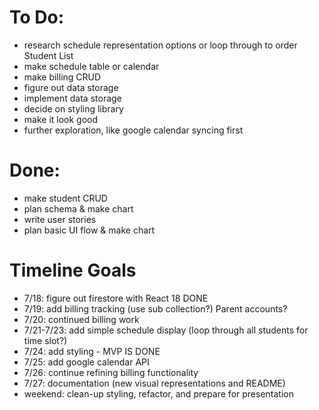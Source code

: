 # To Do:
- research schedule representation options or loop through to order Student List
- make schedule table or calendar
- make billing CRUD
- figure out data storage
- implement data storage
- decide on styling library
- make it look good
- further exploration, like google calendar syncing first

# Done:
- make student CRUD
- plan schema & make chart
- write user stories
- plan basic UI flow & make chart


# Timeline Goals
- 7/18: figure out firestore with React 18 DONE
- 7/19: add billing tracking (use sub collection?) Parent accounts?
- 7/20: continued billing work
- 7/21-7/23: add simple schedule display (loop through all students for time slot?)
- 7/24: add styling - MVP IS DONE
- 7/25: add google calendar API
- 7/26: continue refining billing functionality
- 7/27: documentation (new visual representations and README)
- weekend: clean-up styling, refactor, and prepare for presentation
